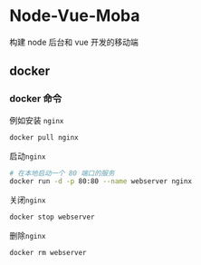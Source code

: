 # Node-Vue-Moba

构建 node 后台和 vue 开发的移动端

## docker

### docker 命令

例如安装 `nginx`

```bash
docker pull nginx
```

启动`nginx`

```bash
# 在本地启动一个 80 端口的服务
docker run -d -p 80:80 --name webserver nginx
```

关闭`nginx`

```bash
docker stop webserver
```

删除`nginx`

```bash
docker rm webserver
```
